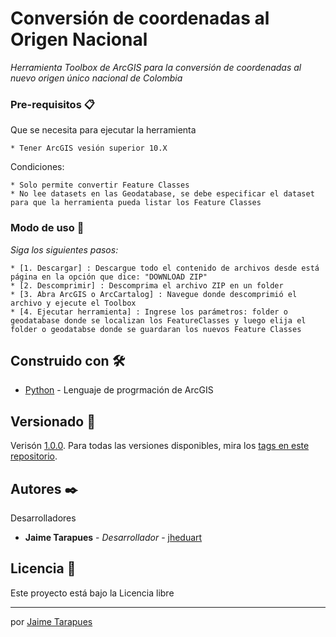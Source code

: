 # Conversión de coordenadas al Origen Nacional

_Herramienta Toolbox de ArcGIS para la conversión de coordenadas al nuevo origen único nacional de Colombia_

### Pre-requisitos 📋

Que se necesita para ejecutar la herramienta

```
* Tener ArcGIS vesión superior 10.X
```

Condiciones:

```
* Solo permite convertir Feature Classes
* No lee datasets en las Geodatabase, se debe especificar el dataset para que la herramienta pueda listar los Feature Classes
```

### Modo de uso 🔧

_Siga los siguientes pasos:_
```
* [1. Descargar] : Descargue todo el contenido de archivos desde está página en la opción que dice: "DOWNLOAD ZIP"
* [2. Descomprimir] : Descomprima el archivo ZIP en un folder
* [3. Abra ArcGIS o ArcCartalog] : Navegue donde descomprimió el archivo y ejecute el Toolbox
* [4. Ejecutar herramienta] : Ingrese los parámetros: folder o geodatabase donde se localizan los FeatureClasses y luego elija el folder o geodatabse donde se guardaran los nuevos Feature Classes
```

## Construido con 🛠️

* [Python](https://desktop.arcgis.com/es/arcmap/10.3/analyze/python/what-is-python-.htm) - Lenguaje de progrmación de ArcGIS

## Versionado 📌

Verisón [1.0.0](http://semver.org/). Para todas las versiones disponibles, mira los [tags en este repositorio](https://github.com/jheduart/Python_Processing/tags).

## Autores ✒️

Desarrolladores

* **Jaime Tarapues** - *Desarrollador* - [jheduart](https://github.com/jheduart)

## Licencia 📄

Este proyecto está bajo la Licencia libre


---
por [Jaime Tarapues](https://github.com/jheduart) 
